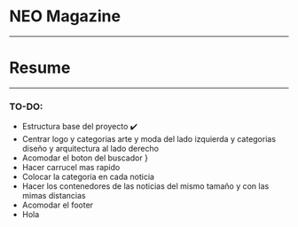 # NEO Magazine 

---

# Resume

---

### TO-DO:

* Estructura base del proyecto :heavy_check_mark:
* Centrar logo y categorias arte y moda del lado izquierda y categorias diseño y arquitectura al lado derecho
* Acomodar el boton del buscador }
* Hacer carrucel mas rapido 
* Colocar la categoria en cada noticia 
* Hacer los contenedores de las noticias del mismo tamaño y con las mimas distancias 
* Acomodar el footer
* Hola 